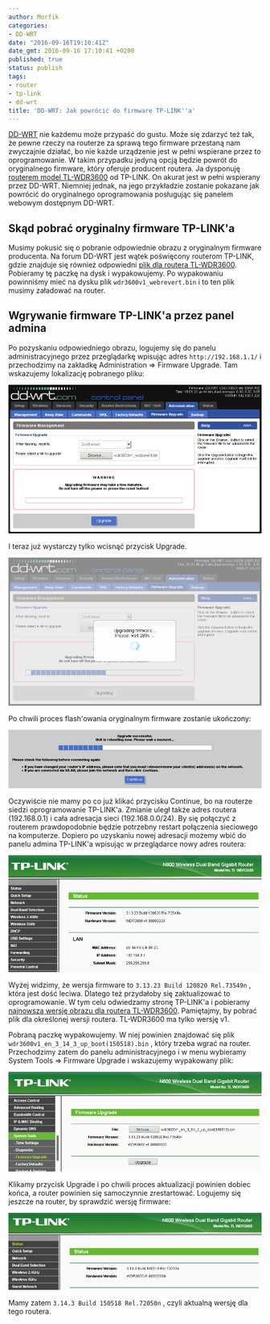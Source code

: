 ```yaml
---
author: Morfik
categories:
- DD-WRT
date: "2016-09-16T19:10:41Z"
date_gmt: 2016-09-16 17:10:41 +0200
published: true
status: publish
tags:
- router
- tp-link
- dd-wrt
title: 'DD-WRT: Jak powrócić do firmware TP-LINK''a'
---
```


[DD-WRT](https://www.dd-wrt.com/site/) nie każdemu może przypaść do gustu. Może się zdarzyć też tak,
że pewne rzeczy na routerze za sprawą tego firmware przestaną nam zwyczajnie działać, bo nie każde
urządzenie jest w pełni wspierane przez to oprogramowanie. W takim przypadku jedyną opcją będzie
powrót do oryginalnego firmware, który oferuje producent routera. Ja dysponuję [routerem model
TL-WDR3600](http://www.tp-link.com.pl/products/details/TL-WDR3600.html) od TP-LINK. On akurat jest w
pełni wspierany przez DD-WRT. Niemniej jednak, na jego przykładzie zostanie pokazane jak powrócić do
oryginalnego oprogramowania posługując się panelem webowym dostępnym DD-WRT.

<!--more-->
## Skąd pobrać oryginalny firmware TP-LINK'a

Musimy pokusić się o pobranie odpowiednie obrazu z oryginalnym firmware producenta. Na forum DD-WRT
jest wątek poświęcony routerom TP-LINK, gdzie znajduje się również odpowiedni [plik dla routera
TL-WDR3600](https://www.dd-wrt.com/phpBB2/viewtopic.php?t=85237&postdays=0&postorder=asc&start=30).
Pobieramy tę paczkę na dysk i wypakowujemy. Po wypakowaniu powinniśmy mieć na dysku plik
`wdr3600v1_webrevert.bin` i to ten plik musimy załadować na router.

## Wgrywanie firmware TP-LINK'a przez panel admina

Po pozyskaniu odpowiedniego obrazu, logujemy się do panelu administracyjnego przez przeglądarkę
wpisując adres `http://192.168.1.1/` i przechodzimy na zakładkę Administration => Firmware Upgrade.
Tam wskazujemy lokalizację pobranego pliku:

![](/img/2016/09/2.dd-wrt-powrot-do-oryginalnego-firmware-tp-link.png#huge)

I teraz już wystarczy tylko wcisnąć przycisk Upgrade.

![](/img/2016/09/3.dd-wrt-powrot-do-oryginalnego-firmware-tp-link.png#huge)

Po chwili proces flash'owania oryginalnym firmware zostanie ukończony:

![](/img/2016/09/4.dd-wrt-powrot-do-oryginalnego-firmware-tp-link.png#huge)

Oczywiście nie mamy po co już klikać przycisku Continue, bo na routerze siedzi oprogramowanie
TP-LINK'a. Zmianie uległ także adres routera (192.168.0.1) i cała adresacja sieci (192.168.0.0/24).
By się połączyć z routerem prawdopodobnie będzie potrzebny restart połączenia sieciowego na
komputerze. Dopiero po uzyskaniu nowej adresacji możemy wbić do panelu admina TP-LINK'a wpisując w
przeglądarce nowy adres routera:

![](/img/2016/09/5.tp-link-panel-admina-stara-wersja-firmware.png#huge)

Wyżej widzimy, że wersja firmware to `3.13.23 Build 120820 Rel.73549n` , która jest dość leciwa.
Dlatego też przydałoby się zaktualizować to oprogramowanie. W tym celu odwiedzamy stronę TP-LINK'a i
pobieramy [najnowszą wersję obrazu dla routera
TL-WDR3600](http://www.tp-link.com/en/download/TL-WDR3600.html#Firmware). Pamiętajmy, by pobrać plik
dla określonej wersji routera. TL-WDR3600 ma tylko wersję v1.

Pobraną paczkę wypakowujemy. W niej powinien znajdować się plik
`wdr3600v1_en_3_14_3_up_boot(150518).bin` , który trzeba wgrać na router. Przechodzimy zatem do
panelu administracyjnego i w menu wybieramy System Tools => Firmware Upgrade i wskazujemy
wypakowany plik:

![](/img/2016/09/7.tp-link-aktualizacja-firmware.png#huge)

Klikamy przycisk Upgrade i po chwili proces aktualizacji powinien dobiec końca, a router powinien
się samoczynnie zrestartować. Logujemy się jeszcze na router, by sprawdzić wersję firmware:

![](/img/2016/09/8.tp-link-nowa-wersja-firmware.png#huge)

Mamy zatem `3.14.3 Build 150518 Rel.72050n` , czyli aktualną wersję dla tego routera.
